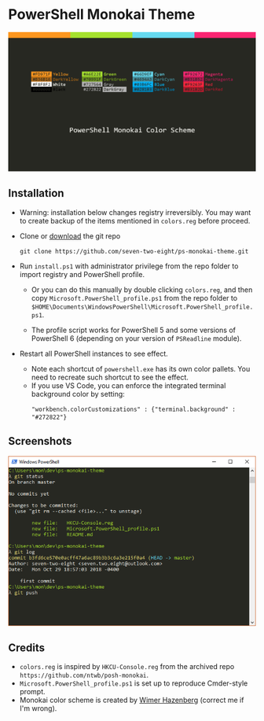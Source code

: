 # PowerShell Monokai Theme
![scheme](scheme.png)

## Installation
* Warning: installation below changes registry irreversibly. You may want to create backup of the items mentioned in `colors.reg` before proceed.
* Clone or [download](https://github.com/seven-two-eight/ps-monokai-theme/zipball/master) the git repo
    ```
    git clone https://github.com/seven-two-eight/ps-monokai-theme.git
    ```    

* Run `install.ps1` with administrator privilege from the repo folder to import registry and PowerShell profile.

    - Or you can do this manually by double clicking `colors.reg`, and then copy `Microsoft.PowerShell_profile.ps1` from the repo folder to `$HOME\Documents\WindowsPowerShell\Microsoft.PowerShell_profile.ps1`.

    - The profile script works for PowerShell 5 and some versions of PowerShell 6 (depending on your version of `PSReadline` module). 

* Restart all PowerShell instances to see effect.
    - Note each shortcut of `powershell.exe` has its own color pallets. You need to recreate such shortcut to see the effect.
    - If you use VS Code, you can enforce the integrated terminal background color by setting:   
        ```
        "workbench.colorCustomizations" : {"terminal.background" : "#272822"}
        ```

## Screenshots

![screenshot](screen.png)

## Credits
* `colors.reg` is inspired by `HKCU-Console.reg` from the archived repo `https://github.com/ntwb/posh-monokai`.
* `Microsoft.PowerShell_profile.ps1` is set up to reproduce Cmder-style prompt.
* Monokai color scheme is created by [Wimer Hazenberg](https://web.archive.org/web/20161107090516/http://www.monokai.nl/blog/2006/07/) (correct me if I'm wrong).
